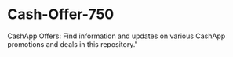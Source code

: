 # Cash-Offer-750
CashApp Offers: Find information and updates on various CashApp promotions and deals in this repository."
